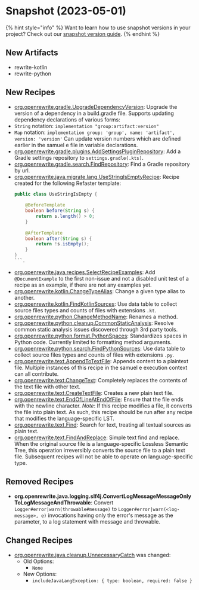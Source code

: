 # Snapshot (2023-05-01)

{% hint style="info" %}
Want to learn how to use snapshot versions in your project? Check out our [snapshot version guide](/reference/snapshot-instructions.md).
{% endhint %}

## New Artifacts
* rewrite-kotlin
* rewrite-python

## New Recipes
* [org.openrewrite.gradle.UpgradeDependencyVersion](https://docs.openrewrite.org/reference/recipes/gradle/upgradedependencyversion): Upgrade the version of a dependency in a build.gradle file. Supports updating dependency declarations of various forms:
* `String` notation:  `implementation "group:artifact:version"` 
* `Map` notation: `implementation group: 'group', name: 'artifact', version: 'version'`
Can update version numbers which are defined earlier in the samuel e file in variable declarations. 
* [org.openrewrite.gradle.plugins.AddSettingsPluginRepository](https://docs.openrewrite.org/reference/recipes/gradle/plugins/addsettingspluginrepository): Add a Gradle settings repository to `settings.gradle(.kts)`. 
* [org.openrewrite.gradle.search.FindRepository](https://docs.openrewrite.org/reference/recipes/gradle/search/findrepository): Find a Gradle repository by url. 
* [org.openrewrite.java.migrate.lang.UseStringIsEmptyRecipe](https://docs.openrewrite.org/reference/recipes/java/migrate/lang/usestringisemptyrecipe): Recipe created for the following Refaster template:
    ```java
    public class UseStringIsEmpty {
        
        @BeforeTemplate
        boolean before(String s) {
            return s.length() > 0;
        }
        
        @AfterTemplate
        boolean after(String s) {
            return !s.isEmpty();
        }
    }
    ```. 
* [org.openrewrite.java.recipes.SelectRecipeExamples](https://docs.openrewrite.org/reference/recipes/java/recipes/selectrecipeexamples): Add `@DocumentExample` to the first non-issue and not a disabled unit test of a recipe as an example, if there are not any examples yet. 
* [org.openrewrite.kotlin.ChangeTypeAlias](https://docs.openrewrite.org/reference/recipes/kotlin/changetypealias): Change a given type alias to another. 
* [org.openrewrite.kotlin.FindKotlinSources](https://docs.openrewrite.org/reference/recipes/kotlin/findkotlinsources): Use data table to collect source files types and counts of files with extensions `.kt`. 
* [org.openrewrite.python.ChangeMethodName](https://docs.openrewrite.org/reference/recipes/python/changemethodname): Renames a method. 
* [org.openrewrite.python.cleanup.CommonStaticAnalysis](https://docs.openrewrite.org/reference/recipes/python/cleanup/commonstaticanalysis): Resolve common static analysis issues discovered through 3rd party tools. 
* [org.openrewrite.python.format.PythonSpaces](https://docs.openrewrite.org/reference/recipes/python/format/pythonspaces): Standardizes spaces in Python code. Currently limited to formatting method arguments. 
* [org.openrewrite.python.search.FindPythonSources](https://docs.openrewrite.org/reference/recipes/python/search/findpythonsources): Use data table to collect source files types and counts of files with extensions `.py`. 
* [org.openrewrite.text.AppendToTextFile](https://docs.openrewrite.org/reference/recipes/text/appendtotextfile): Appends content to a plaintext file. Multiple instances of this recipe in the samuel e execution context can all contribute. 
* [org.openrewrite.text.ChangeText](https://docs.openrewrite.org/reference/recipes/text/changetext): Completely replaces the contents of the text file with other text. 
* [org.openrewrite.text.CreateTextFile](https://docs.openrewrite.org/reference/recipes/text/createtextfile): Creates a new plain text file. 
* [org.openrewrite.text.EndOfLineAtEndOfFile](https://docs.openrewrite.org/reference/recipes/text/endoflineatendoffile): Ensure that the file ends with the newline character. *Note*: If this recipe modifies a file, it converts the file into plain text. As such, this recipe should be run after any recipe that modifies the language-specific LST. 
* [org.openrewrite.text.Find](https://docs.openrewrite.org/reference/recipes/text/find): Search for text, treating all textual sources as plain text. 
* [org.openrewrite.text.FindAndReplace](https://docs.openrewrite.org/reference/recipes/text/findandreplace): Simple text find and replace. When the original source file is a language-specific Lossless Semantic Tree, this operation irreversibly converts the source file to a plain text file. Subsequent recipes will not be able to operate on language-specific type. 

## Removed Recipes
* **org.openrewrite.java.logging.slf4j.ConvertLogMessageMessageOnlyToLogMessageAndThrowable**: Convert `Logger#error|warn(throwable#message)` to `Logger#error|warn(<log-message>, e)` invocations having only the error's message as the parameter, to a log statement with message and throwable. 

## Changed Recipes
* [org.openrewrite.java.cleanup.UnnecessaryCatch](https://docs.openrewrite.org/reference/recipes/java/cleanup/unnecessarycatch) was changed:
  * Old Options:
    * `None`
  * New Options:
    * `includeJavaLangException: { type: boolean, required: false }`